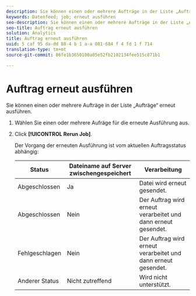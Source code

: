 ```yaml
---
description: Sie können einen oder mehrere Aufträge in der Liste „Aufträge“ erneut ausführen.
keywords: Datenfeed; job; erneut ausführen
seo-description: Sie können einen oder mehrere Aufträge in der Liste „Aufträge“ erneut ausführen.
seo-title: Auftrag erneut ausführen
solution: Analytics
title: Auftrag erneut ausführen
uuid: 5 caf 95 da-dd 88-4 b 1 a-a 081-684 f 4 fd 1 f 714
translation-type: tm+mt
source-git-commit: 86fe1b3650100a05e52fb2102134fee515c871b1

---
```



# Auftrag erneut ausführen

Sie können einen oder mehrere Aufträge in der Liste „Aufträge“ erneut ausführen.

1. Wählen Sie einen oder mehrere Aufräge für die erneute Ausführung aus.
1. Click **[!UICONTROL Rerun Job]**.

   Der Vorgang der erneuten Ausführung ist vom aktuellen Auftragsstatus abhängig:

   | Status | Dateiname auf Server zwischengespeichert | Verarbeitung |
   |---|---|---|
   | Abgeschlossen | Ja | Datei wird erneut gesendet. |
   | Abgeschlossen | Nein | Der Auftrag wird erneut verarbeitet und dann erneut gesendet. |
   | Fehlgeschlagen | Nein | Der Auftrag wird erneut verarbeitet und dann erneut gesendet. |
   | Anderer Status | Nicht zutreffend | Wird nicht unterstützt. |

